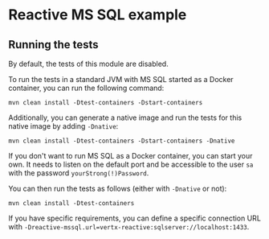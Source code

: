 # Reactive MS SQL example

## Running the tests

By default, the tests of this module are disabled.

To run the tests in a standard JVM with MS SQL started as a Docker container, you can run the following command:

```
mvn clean install -Dtest-containers -Dstart-containers
```

Additionally, you can generate a native image and run the tests for this native image by adding `-Dnative`:

```
mvn clean install -Dtest-containers -Dstart-containers -Dnative
```

If you don't want to run MS SQL as a Docker container, you can start your own.
It needs to listen on the default port and be accessible to the user `sa` with the password `yourStrong(!)Password`.

You can then run the tests as follows (either with `-Dnative` or not):

```
mvn clean install -Dtest-containers
```

If you have specific requirements, you can define a specific connection URL with `-Dreactive-mssql.url=vertx-reactive:sqlserver://localhost:1433`.
